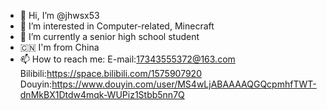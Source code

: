 - 👋 Hi, I’m @jhwsx53
- 👀 I’m interested in Computer-related, Minecraft
- 🌱 I’m currently a senior high school student
- 🇨🇳 I'm from China
- 📫 How to reach me:
      E-mail:17343555372@163.com
      Bilibili:https://space.bilibili.com/1575907920
      Douyin:https://www.douyin.com/user/MS4wLjABAAAAQGQcpmhfTWT-dnMkBX1Dtdw4mqk-WUPiz1Stbb5nn7Q

<!---
jhwsx53/jhwsx53 is a ✨ special ✨ repository because its `README.md` (this file) appears on your GitHub profile.
You can click the Preview link to take a look at your changes.
--->
